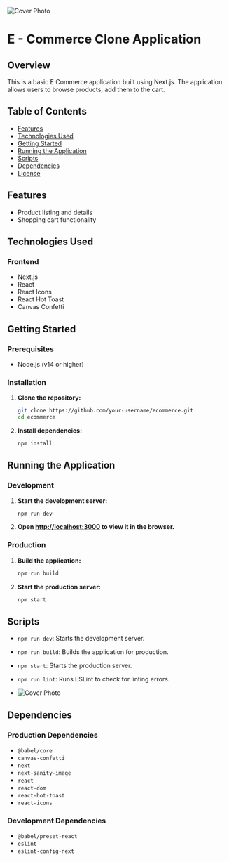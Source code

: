 ![Cover Photo](images/img2.png)

# E - Commerce Clone Application

## Overview

This is a basic E Commerce application built using Next.js. The application allows users to browse products, add them to the cart.

## Table of Contents

- [Features](#features)
- [Technologies Used](#technologies-used)
- [Getting Started](#getting-started)
- [Running the Application](#running-the-application)
- [Scripts](#scripts)
- [Dependencies](#dependencies)
- [License](#license)

## Features

- Product listing and details
- Shopping cart functionality

## Technologies Used

### Frontend

- Next.js
- React
- React Icons
- React Hot Toast
- Canvas Confetti

## Getting Started

### Prerequisites

- Node.js (v14 or higher)

### Installation

1. **Clone the repository:**

    ```bash
    git clone https://github.com/your-username/ecommerce.git
    cd ecommerce
    ```

2. **Install dependencies:**

    ```bash
    npm install
    ```

## Running the Application

### Development

1. **Start the development server:**

    ```bash
    npm run dev
    ```

2. **Open [http://localhost:3000](http://localhost:3000) to view it in the browser.**

### Production

1. **Build the application:**

    ```bash
    npm run build
    ```

2. **Start the production server:**

    ```bash
    npm start
    ```

## Scripts

- `npm run dev`: Starts the development server.
- `npm run build`: Builds the application for production.
- `npm start`: Starts the production server.
- `npm run lint`: Runs ESLint to check for linting errors.

- ![Cover Photo](images/img3.png)

## Dependencies

### Production Dependencies

- `@babel/core`
- `canvas-confetti`
- `next`
- `next-sanity-image`
- `react`
- `react-dom`
- `react-hot-toast`
- `react-icons`

### Development Dependencies

- `@babel/preset-react`
- `eslint`
- `eslint-config-next`

